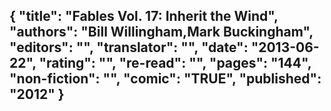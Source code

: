 {
 "title": "Fables Vol. 17: Inherit the Wind",
 "authors": "Bill Willingham,Mark Buckingham",
 "editors": "",
 "translator": "",
 "date": "2013-06-22",
 "rating": "",
 "re-read": "",
 "pages": "144",
 "non-fiction": "",
 "comic": "TRUE",
 "published": "2012"
}
---

